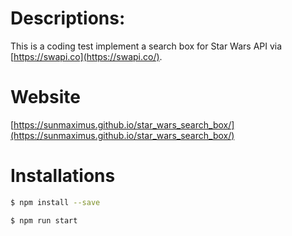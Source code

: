 # Descriptions:
This is a coding test implement a search box for Star Wars API via [https://swapi.co](https://swapi.co/).

# Website
[https://sunmaximus.github.io/star_wars_search_box/](https://sunmaximus.github.io/star_wars_search_box/)

# Installations
```bash
$ npm install --save
```

```bash
$ npm run start
```